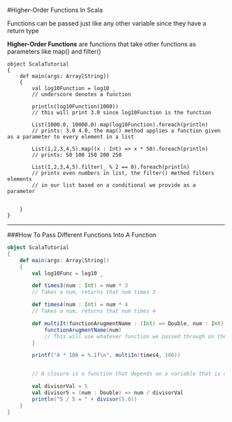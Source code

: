 #Higher-Order Functions In Scala

Functions can be passed just like any other variable since they have a return type

**Higher-Order Functions** are functions that take other functions as parameters like map() and filter()

```
object ScalaTutorial
{
    def main(args: Array[String])
    {
        val log10Function = log10 _
        // underscore denotes a function

        println(log10Function(1000))
        // this will print 3.0 since log10Function is the function

        List(1000.0, 10000.0).map(log10Function).foreach(println)
        // prints: 3.0 4.0, the map() method applies a function given as a parameter to every element in a list

        List(1,2,3,4,5).map((x : Int) => x * 50).foreach(println)
        // prints: 50 100 150 200 250

        List(1,2,3,4,5).filter(_ % 2 == 0).foreach(println)
        // prints even numbers in list, the filter() method filters elements
        // in our list based on a conditional we provide as a parameter


    }
}
```

***

###How To Pass Different Functions Into A Function

```scala
object ScalaTutorial
{
    def main(args: Array[String])
    {
        val log10Func = log10 _

        def times3(num : Int) = num * 3
        // Takes a num, returns that num times 3

        def times4(num : Int) = num * 4
        // Takes a num, returns that num times 4

        def multiIt(functionArugmentName : (Int) => Double, num : Int) = {
            functionArugmentName(num)
            // This will use whatever function we passed through on the number
        }

        printf("4 * 100 = %.1f\n", multiIn(times4, 100))


        // A closure is a function that depends on a variable that is declared outside of that function

        val divisorVal = 5
        val divisor5 = (num : Double) => num / divisorVal
        println("5 / 5 = " + divisor(5.0))
    }
}
```
